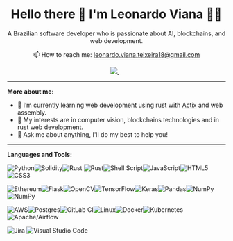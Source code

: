
<h1 align='center'>
  Hello there 👋  I'm Leonardo Viana 👨‍💻
</h1>

<p align='center'>
  A Brazilian software developer who is passionate about AI, blockchains, and web development. 
</p>





<p align='center'>
  📫 How to reach me: <a href='mailto:leonardo.viana.teixeira18@gmail.com'>leonardo.viana.teixeira18@gmail.com</a>
</p>

<p align='center'>
  
  <a href="https://www.linkedin.com/in/leonardo-viana-teixeira/">
    <img src="https://img.shields.io/badge/linkedin-%230077B5.svg?&style=for-the-badge&logo=linkedin&logoColor=white" />
  </a>&nbsp;&nbsp;
  
</p>

<hr/>

**More about me:**

<!-- - 🔭 I’m currently working on Brick Abode as a Devops, CI/CD and site reliability engineer. -->
- 🌱 I’m currently learning web development using rust with [Actix](https://actix.rs/) and web assembly.
- 🤔 My interests are in computer vision, blockchains technologies and in rust web development.
- 💬 Ask me about anything, I'll do my best to help you!

<hr/>

**Languages and Tools:**

<img alt="Python" src="https://img.shields.io/badge/python-%2314354C.svg?style=for-the-badge&logo=python&logoColor=white"/><img alt="Solidity" src="https://img.shields.io/badge/Solidity-e6e6e6?style=for-the-badge&logo=solidity&logoColor=black"/><img alt="Rust" src="https://img.shields.io/badge/Go-00ADD8?style=for-the-badge&logo=go&logoColor=white"/>
<img alt="Rust" src="https://img.shields.io/badge/rust-%23000000.svg?style=for-the-badge&logo=rust&logoColor=white"/><img alt="Shell Script" src="https://img.shields.io/badge/shell_script-%23121011.svg?style=for-the-badge&logo=gnu-bash&logoColor=white"/><img alt="JavaScript" src="https://img.shields.io/badge/javascript-%23323330.svg?style=for-the-badge&logo=javascript&logoColor=%23F7DF1E"/><img alt="HTML5" src="https://img.shields.io/badge/html5-%23E34F26.svg?style=for-the-badge&logo=html5&logoColor=white"/><img alt="CSS3" src="https://img.shields.io/badge/css3-%231572B6.svg?style=for-the-badge&logo=css3&logoColor=white"/>

<img alt="Ethereum" src="https://img.shields.io/badge/Ethereum-3C3C3D?style=for-the-badge&logo=Ethereum&logoColor=white"/><img alt="Flask" src="https://img.shields.io/badge/flask-%23000.svg?style=for-the-badge&logo=flask&logoColor=white"/><img alt="OpenCV" src="https://img.shields.io/badge/opencv-%23white.svg?style=for-the-badge&logo=opencv&logoColor=white"/><img alt="TensorFlow" src="https://img.shields.io/badge/TensorFlow-%23FF6F00.svg?style=for-the-badge&logo=TensorFlow&logoColor=white" /><img alt="Keras" src="https://img.shields.io/badge/Keras-%23D00000.svg?style=for-the-badge&logo=Keras&logoColor=white"/><img alt="Pandas" src="https://img.shields.io/badge/pandas-%23150458.svg?style=for-the-badge&logo=pandas&logoColor=white" /><img alt="NumPy" src="https://img.shields.io/badge/numpy-%23013243.svg?style=for-the-badge&logo=numpy&logoColor=white" /><img alt="NumPy" src="https://img.shields.io/badge/-Polkadot-pink?style=for-the-badge"/>

<img alt="AWS" src="https://img.shields.io/badge/AWS-%23FF9900.svg?style=for-the-badge&logo=amazon-aws&logoColor=white"/><img alt="Postgres" src ="https://img.shields.io/badge/postgres-%23316192.svg?style=for-the-badge&logo=postgresql&logoColor=white"/><img alt="GitLab CI" src="https://img.shields.io/badge/GitLabCI-%23181717.svg?style=for-the-badge&logo=gitlab&logoColor=white"/><img alt="Linux" src="https://img.shields.io/badge/Linux-FCC624?style=for-the-badge&logo=linux&logoColor=black"><img alt="Docker" src="https://img.shields.io/badge/docker-%230db7ed.svg?style=for-the-badge&logo=docker&logoColor=white"/><img alt="Kubernetes" src="https://img.shields.io/badge/kubernetes-%23326ce5.svg?style=for-the-badge&logo=kubernetes&logoColor=white"/><img alt="Apache/Airflow" src="https://img.shields.io/badge/-apache%2Fairflow-green?style=for-the-badge"/>


<img alt="Jira" src="https://img.shields.io/badge/-Jira-darkblue?style=for-the-badge"/>

<img alt="Visual Studio Code" src="https://img.shields.io/badge/VisualStudioCode-0078d7.svg?style=for-the-badge&logo=visual-studio-code&logoColor=white"/>




